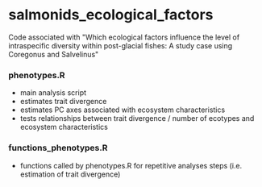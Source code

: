 # salmonids_ecological_factors
Code associated with "Which ecological factors influence the level of intraspecific diversity within post-glacial fishes: A study case using Coregonus and Salvelinus"

### phenotypes.R

* main analysis script
* estimates trait divergence
* estimates PC axes associated with ecosystem characteristics
* tests relationships between trait divergence / number of ecotypes and ecosystem characteristics

### functions_phenotypes.R

* functions called by phenotypes.R for repetitive analyses steps (i.e. estimation of trait divergence)
